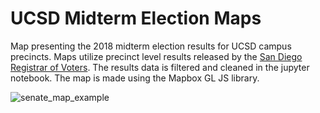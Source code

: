 # UCSD Midterm Election Maps

Map presenting the 2018 midterm election results for UCSD campus precincts. 
Maps utilize precinct level results released by the [San Diego Registrar of Voters](http://www.livevoterturnout.com/SanDiego/LiveResults/en/Index_5.html).
The results data is filtered and cleaned in the jupyter notebook. The map is made using the Mapbox GL JS library.

![[senate_map_example](https://github.com/malelew/ucsd_midterm_elections/raw/master/img/senate_map.png)](https://malelew.github.io/ucsd_midterm_elections/mapbox)
